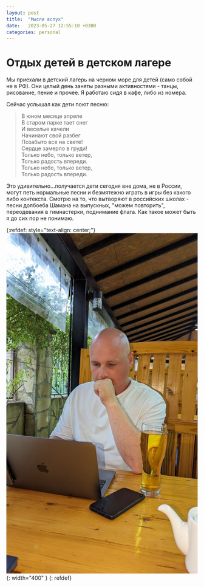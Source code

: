 ```yaml
---
layout: post
title:  "Мысли вслух"
date:   2023-05-27 12:55:10 +0300
categories: personal
---
```


# Отдых детей в детском лагере

Мы приехали в детский лагерь на черном море для детей (само собой не в РФ). Они целый день заняты разными 
активностями - танцы, рисование, пение и прочее. Я работаю сидя в кафе, либо из номера.

Сейчас услышал как дети поют песню:
>В юном месяце апреле <br>
В старом парке тает снег <br>
И веселые качели <br>
Начинают свой разбег <br>
Позабыто все на свете! <br>
Сердце замерло в груди! <br>
Только небо, только ветер, <br>
Только радость впереди. <br>
Только небо, только ветер, <br>
Только радость впереди. <br>

Это удивительно...получается дети сегодня вне дома, не в России, могут петь нормальные 
песни и безмятежно играть в игры без какого либо контекста. Смотрю на то, что вытворяют 
в российских школах - песни долбоеба Шамана на выпускных, "можем повторить", переодевания 
в гимнастерки, поднимание флага. Как такое может быть я до сих пор не понимаю.

{:refdef: style="text-align: center;"}
![Linus(x)](assets/images/georgia.png){: width="400" }
{: refdef}
